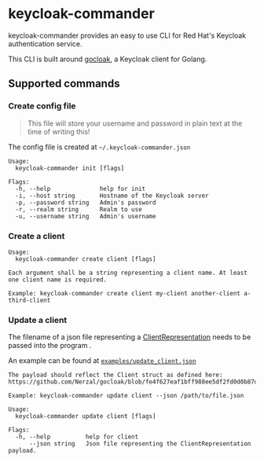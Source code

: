 # keycloak-commander
keycloak-commander provides an easy to use CLI for Red Hat's Keycloak authentication service.

This CLI is built around [gocloak](https://github.com/Nerzal/gocloak), a Keycloak client for Golang.
## Supported commands
### Create config file
> This file will store your username and password in plain text at the time of writing this!

The config file is created at `~/.keycloak-commander.json`
```
Usage:
  keycloak-commander init [flags]

Flags:
  -h, --help              help for init
  -i, --host string       Hostname of the Keycloak server
  -p, --password string   Admin's password
  -r, --realm string      Realm to use
  -u, --username string   Admin's username
```
### Create a client
```
Usage:
  keycloak-commander create client [flags]

Each argument shall be a string representing a client name. At least one client name is required.

Example: keycloak-commander create client my-client another-client a-third-client
```
### Update a client
The filename of a json file representing a [ClientRepresentation](https://www.keycloak.org/docs-api/11.0/javadocs/org/keycloak/representations/idm/ClientRepresentation.html) needs to be passed into the program .

An example can be found at [`examples/update_client.json`](examples/update_client.json)
```
The payload should reflect the Client struct as defined here: https://github.com/Nerzal/gocloak/blob/fe4f627eaf1bff988ee5df2fd0d0b87daac6c074/models.go#L435

Example: keycloak-commander update client --json /path/to/file.json

Usage:
  keycloak-commander update client [flags]

Flags:
  -h, --help          help for client
      --json string   Json file representing the ClientRepresentation payload.
```
